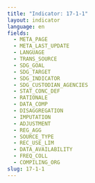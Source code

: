 ```yaml
---
title: "Indicator: 17-1-1"
layout: indicator
language: en
fields:
  - META_PAGE
  - META_LAST_UPDATE
  - LANGUAGE
  - TRANS_SOURCE
  - SDG_GOAL
  - SDG_TARGET
  - SDG_INDICATOR
  - SDG_CUSTODIAN_AGENCIES
  - STAT_CONC_DEF
  - RATIONALE
  - DATA_COMP
  - DISAGGREGATION
  - IMPUTATION
  - ADJUSTMENT
  - REG_AGG
  - SOURCE_TYPE
  - REC_USE_LIM
  - DATA_AVAILABILITY
  - FREQ_COLL
  - COMPILING_ORG
slug: 17-1-1
---
```

